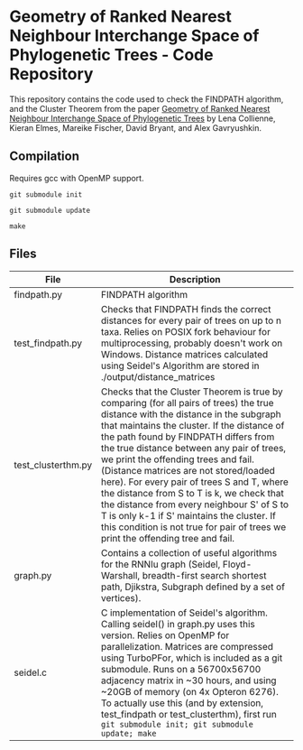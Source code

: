 # Geometry of Ranked Nearest Neighbour Interchange Space of Phylogenetic Trees - Code Repository

This repository contains the code used to check the FINDPATH algorithm, and the Cluster Theorem from the paper [Geometry of Ranked Nearest Neighbour Interchange Space of Phylogenetic Trees](https://doi.org/10.1101/2019.12.19.883603) by Lena Collienne, Kieran Elmes, Mareike Fischer, David Bryant, and Alex Gavryushkin.


## Compilation
Requires gcc with OpenMP support.

`git submodule init`

`git submodule update`

`make`


## Files
| File			|	Description
---			|	---
| findpath.py		|	FINDPATH algorithm |
| test_findpath.py	|	Checks that FINDPATH finds the correct distances for every pair of trees on up to n taxa. Relies on POSIX fork behaviour for multiprocessing, probably doesn't work on Windows. Distance matrices calculated using Seidel's Algorithm are stored in ./output/distance_matrices |
| test_clusterthm.py	|	Checks that the Cluster Theorem is true by comparing (for all pairs of trees) the true distance with the distance in the subgraph that maintains the cluster. If the distance of the path found by FINDPATH differs from the true distance between any pair of trees, we print the offending trees and fail. (Distance matrices are not stored/loaded here). For every pair of trees S and T, where the distance from S to T is k, we check that the distance from every neighbour S' of S to T is only k-1 if S' maintains the cluster. If this condition is not true for pair of trees we print the offending tree and fail. |
| graph.py		|	Contains a collection of useful algorithms for the RNNIu graph (Seidel, Floyd-Warshall, breadth-first search shortest path, Djikstra, Subgraph defined by a set of vertices). |
| seidel.c		|	C implementation of Seidel's algorithm. Calling seidel() in graph.py uses this version. Relies on OpenMP for parallelization. Matrices are compressed using TurboPFor, which is included as a git submodule. Runs on a 56700x56700 adjacency matrix in ~30 hours, and using ~20GB of memory (on 4x Opteron 6276). To actually use this (and by extension, test_findpath or test_clusterthm), first run `git submodule init; git submodule update; make` |
